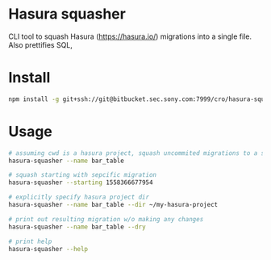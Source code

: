 Hasura squasher
=====================

CLI tool to squash Hasura (https://hasura.io/) migrations into a single file. Also prettifies SQL, 


# Install

```sh
npm install -g git+ssh://git@bitbucket.sec.sony.com:7999/cro/hasura-squasher.git
```

# Usage

```sh
# assuming cwd is a hasura project, squash uncommited migrations to a single file
hasura-squasher --name bar_table

# squash starting with sepcific migration
hasura-squasher --starting 1558366677954

# explicitly specify hasura project dir
hasura-squasher --name bar_table --dir ~/my-hasura-project

# print out resulting migration w/o making any changes
hasura-squasher --name bar_table --dry

# print help
hasura-squasher --help
```